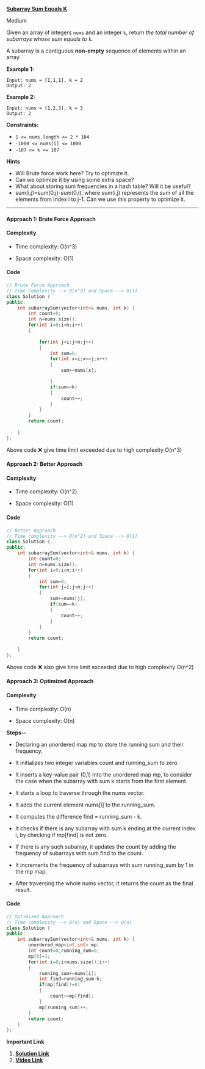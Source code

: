 
**[Subarray Sum Equals K](https://leetcode.com/problems/subarray-sum-equals-k/)**

Medium


Given an array of integers `nums` and an integer `k`, return _the total number of subarrays whose sum equals to_ `k`.

A subarray is a contiguous **non-empty** sequence of elements within an array.

**Example 1:**

```
Input: nums = [1,1,1], k = 2
Output: 2
```

**Example 2:**

```
Input: nums = [1,2,3], k = 3
Output: 2
```

**Constraints:**

-   `1 <= nums.length <= 2 * 104`
-   `-1000 <= nums[i] <= 1000`
-   `-107 <= k <= 107`


**Hints**
- Will Brute force work here? Try to optimize it.
- Can we optimize it by using some extra space?
- What about storing sum frequencies in a hash table? Will it be useful?
- sum(i,j)=sum(0,j)-sum(0,i), where sum(i,j) represents the sum of all the elements from index i to j-1. Can we use this property to optimize it.

****

#### Approach 1: Brute Force Approach

#### Complexity

-   Time complexity: O(n^3)
    
-   Space complexity: O(1)
    

#### Code

```cpp
// Brute Force Approach
// Time complexity --> O(n^3) and Space --> O(1)
class Solution {
public:
    int subarraySum(vector<int>& nums, int k) {
        int count=0;
        int n=nums.size();
        for(int i=0;i<n;i++)
        {
            
            for(int j=i;j<n;j++)
            {
                int sum=0;
                for(int x=i;x<=j;x++)
                {
                    sum+=nums[x];

                }
                if(sum==k)
                {
                    count++;
                }
            }
        }
        return count;
        
    }
};
```

Above code ❌ give time limit exceeded due to high complexity O(n^3)

#### Approach 2: Better Approach

#### Complexity

-   Time complexity: O(n^2)
    
-   Space complexity: O(1)
    

#### Code

```cpp
// Better Approach
// Time complexity --> O(n^2) and Space --> O(1)
class Solution {
public:
    int subarraySum(vector<int>& nums, int k) {
        int count=0;
        int n=nums.size();
        for(int i=0;i<n;i++)
        {
            int sum=0;
            for(int j=i;j<n;j++)
            {
                sum+=nums[j];
                if(sum==k)
                {
                    count++;
                }
            }
        }
        return count;
        
    }
};
```

Above code ❌ also give time limit exceeded due to high complexity O(n^2)

#### Approach 3: Optimized Approach

#### Complexity

-   Time complexity: O(n)
    
-   Space complexity: O(n)
    

**Steps--**

-   Declaring an unordered map mp to store the running sum and their frequency.
    
-   It initializes two integer variables count and running_sum to zero.
    
-   It inserts a key-value pair (0,1) into the unordered map mp, to consider the case when the subarray with sum k starts from the first element.
    
-   It starts a loop to traverse through the nums vector.
    
-   It adds the current element nums[i] to the running_sum.
    
-   It computes the difference find = running_sum - k.
    
-   It checks if there is any subarray with sum k ending at the current index i, by checking if mp[find] is not zero.
    
-   If there is any such subarray, it updates the count by adding the frequency of subarrays with sum find to the count.
    
-   It increments the frequency of subarrays with sum running_sum by 1 in the mp map.
    
-   After traversing the whole nums vector, it returns the count as the final result.
    

#### Code

```cpp
// Optimized Approach
// Time complexity --> O(n) and Space --> O(n)
class Solution {
public:
    int subarraySum(vector<int>& nums, int k) {
        unordered_map<int,int> mp;       
        int count=0,running_sum=0;
        mp[0]=1;
        for(int i=0;i<nums.size();i++)
        {
            running_sum+=nums[i];
            int find=running_sum-k;
            if(mp[find]!=0)
            {
                count+=mp[find];
            }
            mp[running_sum]++;
        }
        return count;
    }
};
```



**Important Link**

1. **[Solution Link](https://leetcode.com/problems/subarray-sum-equals-k/solutions/3275664/3-approach-easy-c-solution-brute-force-better-and-optimized-approach/)**
2. **[Video Link](https://youtu.be/ufXxc8Vty9A)**

